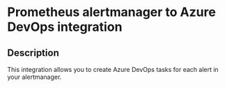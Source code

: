 # Prometheus alertmanager to Azure DevOps integration

## Description

This integration allows you to create Azure DevOps tasks for each alert in your alertmanager.
